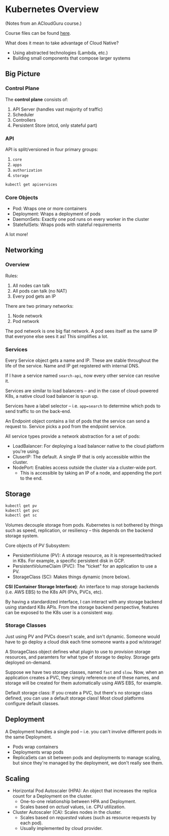 # Kubernetes Overview

(Notes from an ACloudGuru course.)

Course files can be found [here](https://github.com/ACloudGuru-Resources/Course_Kubernetes_Deep_Dive_NP).

What does it mean to take advantage of Cloud Native?
- Using abstracted technologies (Lambda, etc.)
- Building small components that compose larger systems

## Big Picture

### Control Plane

The **control plane** consists of:

1. API Server (handles vast majority of traffic)
2. Scheduler
3. Controllers
4. Persistent Store (etcd, only stateful part)

### API

API is split/versioned in four primary groups:

1. `core`
2. `apps`
3. `authorization`
4. `storage`

```sh
kubectl get apiservices
```

### Core Objects

- Pod: Wraps one or more containers
- Deployment: Wraps a deployment of pods 
- DaemonSets: Exactly one pod runs on every worker in the cluster
- StatefulSets: Wraps pods with stateful requirements

A lot more!

## Networking

### Overview

Rules:

1. All nodes can talk
2. All pods can talk (no NAT)
3. Every pod gets an IP

There are two primary networks:

1. Node network
2. Pod network

The pod network is one big flat network. A pod sees itself as the same IP that everyone else sees it as! This simplifies a lot.

### Services

Every Service object gets a name and IP. These are stable throughout the life of the service. Name and IP get registered with internal DNS.

If I have a service named `search-api`, now every other service can resolve it.

Services are similar to load balancers – and in the case of cloud-powered K8s, a native cloud load balancer is spun up.

Services have a label selector – i.e. `app=search` to determine which pods to send traffic to on the back-end.

An Endpoint object contains a list of pods that the service can send a request to. Service picks a pod from the endpoint service.

All service types provide a network abstraction for a set of pods:

- LoadBalancer: For deploying a load balancer native to the cloud platform you're using.
- CluserIP: The default. A single IP that is only accessible within the cluster.
- NodePort: Enables access outside the cluster via a cluster-wide port.
  - This is accessible by taking an IP of a node, and appending the port to the end.

## Storage

```sh
kubectl get pv
kubectl get pvc
kubectl get sc
```

Volumes decouple storage from pods. Kubernetes is not bothered by things such as speed, replication, or resiliency – this depends on the backend storage system.

Core objects of PV Subsystem:

* PersistentVolume (PV): A storage resource, as it is represented/tracked in K8s. For example, a specific persistent disk in GCP.
* PersistentVolumeClaim (PVC): The "ticket" for an application to use a PV.
* StorageClass (SC): Makes things dynamic (more below).

**CSI (Container Storage Interface)**: An interface to map storage backends (i.e. AWS EBS) to the K8s API (PVs, PVCs, etc).

By having a standardized interface, I can interact with any storage backend using standard K8s APIs. From the storage backend perspective, features can be exposed to the K8s user is a consistent way.

### Storage Classes

Just using PV and PVCs doesn't scale, and isn't dynamic. Someone would have to go deploy a cloud disk each time someone wants a pod w/storage!

A StorageClass object defines what plugin to use to *provision* storage resources, and paramters for what type of storage to deploy. Storage gets deployed on-demand.

Suppose we have two storage classes, named `fast` and `slow`. Now, when an application creates a PVC, they simply reference one of these names, and storage will be created for them automatically using AWS EBS, for example.

Default storage class: If you create a PVC, but there's no storage class defined, you can use a default storage class! Most cloud platforms configure default classes.

## Deployment

A Deployment handles a single pod – i.e. you can't involve different pods in the same Deployment.

* Pods wrap containers
* Deployments wrap pods
* ReplicaSets can sit between pods and deployments to manage scaling, but since they're managed by the deployment, we don't really see them.

## Scaling

* Horizontal Pod Autoscaler (HPA): An object that increases the replica count for a Deployment on the cluster.
	* One-to-one relationship between HPA and Deployment.
	* Scales based on *actual* values, i.e. CPU utilization.
* Cluster Autoscaler (CA): Scales nodes in the cluster.
	* Scales based on *requested* values (such as resource requests by each pod).
	* Usually implemented by cloud provider.